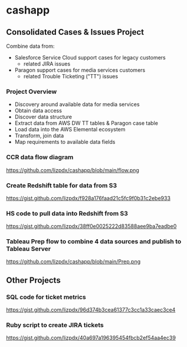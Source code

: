 # cashapp

## Consolidated Cases & Issues Project ##

Combine data from:

* Salesforce Service Cloud support cases for legacy customers
  * related JIRA issues 
* Paragon support cases for media services customers
  * related Trouble Ticketing ("TT") issues

### Project Overview ###

* Discovery around available data for media services
* Obtain data access
* Discover data structure
* Extract data from AWS DW TT tables & Paragon case table 
* Load data into the AWS Elemental ecosystem
* Transform, join data
* Map requirements to available data fields


### CCR data flow diagram ###
https://github.com/lizpdx/cashapp/blob/main/flow.png

### Create Redshift table for data from S3 ###
https://gist.github.com/lizpdx/f928a176faad21c5fc9f0b31c2ebe933

### HS code to pull data into Redshift from S3 ###
https://gist.github.com/lizpdx/38ff0e0025222d83588aee9ba7eadbe0

### Tableau Prep flow to combine 4 data sources and publish to Tableau Server ###
https://github.com/lizpdx/cashapp/blob/main/Prep.png



## Other Projects ## 

### SQL code for ticket metrics ###
https://gist.github.com/lizpdx/96d374b3cea61377c3cc1a33caec3ce4

### Ruby script to create JIRA tickets ###
https://gist.github.com/lizpdx/40a697a196395454fbcb2ef54aa4ec39

